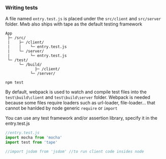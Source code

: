 ### Writing tests

A file named `entry.test.js` is placed under the `src/client` and `src/server` folder. Mwb also ships with tape as the default testing framework

```
App 
 ├─ /src/ 
 |    ├─ /client/
 |    |    └─ entry.test.js  
 |    └─ /server/
 |         └─ entry.test.js
 └─ /test/
      └─ /build/
      		 ├─ /client/
           └─ /server/

```


```shell
npm test
```

By default, webpack is used to watch and compile test files into the `test\build\client` and `test\build\server` folder. Webpack is needed because some files require loaders such as url-loader, file-loader... that cannot be hanlded by node generic `require` or `import`

You can use any test framework and/or assertion library, specify it in the entry.test.js

```js
//entry.test.js
import mocha from 'mocha'
import test from 'tape' 

//import jsdom from 'jsdom' //to run client code insides node

```